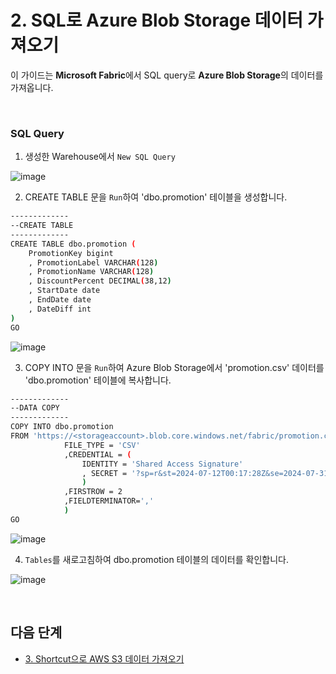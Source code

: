 # 2.	SQL로 Azure Blob Storage 데이터 가져오기

이 가이드는 **Microsoft Fabric**에서 SQL query로 **Azure Blob Storage**의 데이터를 가져옵니다.  


<br/> 

### SQL Query 

1. 생성한 Warehouse에서 `New SQL Query`

![image](https://github.com/user-attachments/assets/efcab097-00f8-44d2-8339-185fe9bd2c87)


2. CREATE TABLE 문을 `Run`하여 'dbo.promotion' 테이블을 생성합니다. 

```bash
-------------
--CREATE TABLE
-------------
CREATE TABLE dbo.promotion (
    PromotionKey bigint
    , PromotionLabel VARCHAR(128)
    , PromotionName VARCHAR(128)
    , DiscountPercent DECIMAL(38,12)
    , StartDate date
    , EndDate date
    , DateDiff int
)
GO
```

![image](https://github.com/user-attachments/assets/e23c921e-93cc-451b-8ba6-9d9cc22ea382)


3. COPY INTO 문을 `Run`하여 Azure Blob Storage에서 'promotion.csv' 데이터를 'dbo.promotion' 테이블에 복사합니다. 

```bash
-------------
--DATA COPY
-------------
COPY INTO dbo.promotion
FROM 'https://<storageaccount>.blob.core.windows.net/fabric/promotion.csv' WITH ( 
            FILE_TYPE = 'CSV'
            ,CREDENTIAL = ( 
                IDENTITY = 'Shared Access Signature'
                , SECRET = '?sp=r&st=2024-07-12T00:17:28Z&se=2024-07-31T08:17:28Z&spr=https&sv=2022-11-02&sr=b&sig=Nw3fbictLr0pSSnH'
                )
            ,FIRSTROW = 2
            ,FIELDTERMINATOR=','
            )
GO
```

![image](https://github.com/user-attachments/assets/bf96cbb3-0835-489f-a3db-0968a3d54281)


4. `Tables`를 새로고침하여 dbo.promotion 테이블의 데이터를 확인합니다. 

![image](https://github.com/user-attachments/assets/f44f2d84-5333-4e81-be5d-a023b524d60a)


<br/>  

## 다음 단계 

* [3. Shortcut으로 AWS S3 데이터 가져오기]()
 
<br/> 
